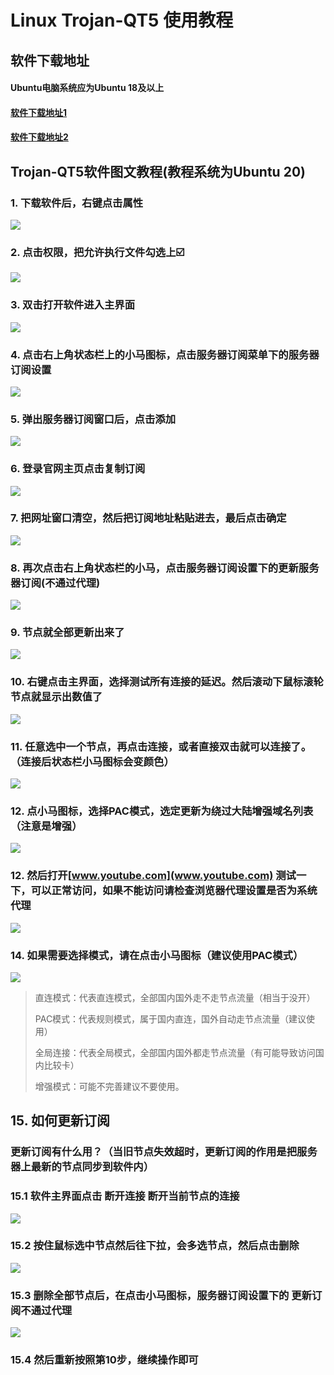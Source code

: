 # Linux Trojan-QT5 使用教程

## 软件下载地址

#### Ubuntu电脑系统应为Ubuntu 18及以上

#### [软件下载地址1](https://airnet.lanzous.com/iPyZIoi6xsj)

#### [软件下载地址2](https://pan.ututools.com/onedrive/01_%E8%BD%AF%E4%BB%B6/07_%E9%AD%94%E6%B3%95%E4%B8%8A%E7%BD%91/TrojanQT5/Trojan-Qt5-Linux.AppImage)

## Trojan-QT5软件图文教程\(教程系统为Ubuntu 20\)

### 1. 下载软件后，右键点击属性

![](../.gitbook/assets/xnip2021-04-27_20-15-23%20%281%29.png)

### 2. 点击权限，把允许执行文件勾选上☑️

![](../.gitbook/assets/xnip2021-04-27_20-15-56%20%281%29.png)

### 3. 双击打开软件进入主界面

![](../.gitbook/assets/xnip2021-04-27_20-19-25.png)

### 4. 点击右上角状态栏上的小马图标，点击服务器订阅菜单下的服务器订阅设置

![](../.gitbook/assets/xnip2021-04-27_20-20-27.png)

### 5. 弹出服务器订阅窗口后，点击添加

![](../.gitbook/assets/xnip2021-04-27_20-21-53.png)

### 6. 登录官网主页点击复制订阅

![](../.gitbook/assets/xnip2021-04-27_20-52-43.png)

### 7. 把网址窗口清空，然后把订阅地址粘贴进去，最后点击确定

![](../.gitbook/assets/xnip2021-04-27_20-24-55.png)

### 8. 再次点击右上角状态栏的小马，点击服务器订阅设置下的更新服务器订阅\(不通过代理\)

![](../.gitbook/assets/xnip2021-04-27_20-28-29.png)

### 9. 节点就全部更新出来了

![](../.gitbook/assets/xnip2021-04-27_20-29-35.png)

### 10. 右键点击主界面，选择测试所有连接的延迟。然后滚动下鼠标滚轮节点就显示出数值了

![](../.gitbook/assets/xnip2021-04-27_20-30-34.png)

### 11. 任意选中一个节点，再点击连接，或者直接双击就可以连接了。（连接后状态栏小马图标会变颜色）

![](../.gitbook/assets/xnip2021-04-27_20-32-34.png)

### 12. 点小马图标，选择PAC模式，选定更新为绕过大陆增强域名列表（注意是增强）

![](../.gitbook/assets/xnip2021-04-27_20-34-53.png)

### 12. 然后打开[www.youtube.com](www.youtube.com) 测试一下，可以正常访问，如果不能访问请检查浏览器代理设置是否为系统代理

![](../.gitbook/assets/xnip2021-04-27_20-37-20.png)

### 14. 如果需要选择模式，请在点击小马图标（建议使用PAC模式）

![](../.gitbook/assets/xnip2021-04-27_20-41-06.png)

> 直连模式：代表直连模式，全部国内国外走不走节点流量（相当于没开）
>
> PAC模式：代表规则模式，属于国内直连，国外自动走节点流量（建议使用）
>
> 全局连接：代表全局模式，全部国内国外都走节点流量（有可能导致访问国内比较卡）
>
> 增强模式：可能不完善建议不要使用。

## 15. 如何更新订阅

### 更新订阅有什么用？（当旧节点失效超时，更新订阅的作用是把服务器上最新的节点同步到软件内）

### 15.1 软件主界面点击 断开连接  断开当前节点的连接

![](../.gitbook/assets/xnip2021-04-27_20-44-28.png)

### 15.2 按住鼠标选中节点然后往下拉，会多选节点，然后点击删除

![](../.gitbook/assets/xnip2021-04-27_20-46-10.png)

### 15.3 删除全部节点后，在点击小马图标，服务器订阅设置下的 更新订阅不通过代理

![](../.gitbook/assets/xnip2021-04-27_20-28-29.png)

### 15.4 然后重新按照第10步，继续操作即可  

